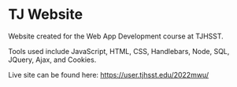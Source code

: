 # TJ Website

Website created for the Web App Development course at TJHSST. 

Tools used include JavaScript, HTML, CSS, Handlebars, Node, SQL, JQuery, Ajax, and Cookies.

Live site can be found here: https://user.tjhsst.edu/2022mwu/
